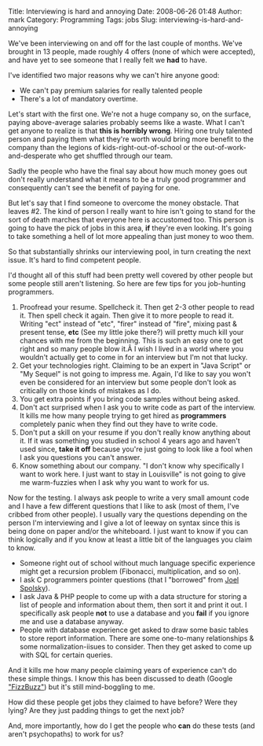 Title: Interviewing is hard and annoying
Date: 2008-06-26 01:48
Author: mark
Category: Programming
Tags: jobs
Slug: interviewing-is-hard-and-annoying

We've been interviewing on and off for the last couple of months. We've
brought in 13 people, made roughly 4 offers (none of which were
accepted), and have yet to see someone that I really felt we **had** to
have.

I've identified two major reasons why we can't hire anyone good:

-   We can't pay premium salaries for really talented people
-   There's a lot of mandatory overtime.

Let's start with the first one. We're not a huge company so, on the
surface, paying above-average salaries probably seems like a waste. What
I can't get anyone to realize is that **this is horribly wrong**. Hiring
one truly talented person and paying them what they're worth would bring
more benefit to the company than the legions of kids-right-out-of-school
or the out-of-work-and-desperate who get shuffled through our team.

Sadly the people who have the final say about how much money goes out
don't really understand what it means to be a truly good programmer and
consequently can't see the benefit of paying for one.

But let's say that I find someone to overcome the money obstacle. That
leaves \#2. The kind of person I really want to hire isn't going to
stand for the sort of death marches that everyone here is accustomed
too. This person is going to have the pick of jobs in this area, **if**
they're even looking. It's going to take something a hell of lot more
appealing than just money to woo them.

So that substantially shrinks our interviewing pool, in turn creating
the next issue. It's hard to find competent people.

I'd thought all of this stuff had been pretty well covered by other
people but some people still aren't listening. So here are few tips for
you job-hunting programmers.

1.  Proofread your resume. Spellcheck it. Then get 2-3 other people to
    read it. Then spell check it again. Then give it to more people to
    read it. Writing "ect" instead of "etc", "firer" instead of "fire",
    mixing past & present tense, **etc** (See my little joke there?)
    will pretty much kill your chances with me from the beginning. This
    is such an easy one to get right and so many people blow it.Â I wish
    I lived in a world where you wouldn't actually get to come in for an
    interview but I'm not that lucky.
2.  Get your technologies right. Claiming to be an expert in "Java
    Script" or "My Sequel" is not going to impress me. Again, I'd like
    to say you won't even be considered for an interview but some people
    don't look as critically on those kinds of mistakes as I do.
3.  You get extra points if you bring code samples without being asked.
4.  Don't act surprised when I ask you to write code as part of the
    interview. It kills me how many people trying to get hired as
    **programmers** completely panic when they find out they have to
    write code.
5.  Don't put a skill on your resume if you don't really know anything
    about it. If it was something you studied in school 4 years ago and
    haven't used since, **take it off** because you're just going to
    look like a fool when I ask you questions you can't answer.
6.  Know something about our company. "I don't know why specifically I
    want to work here. I just want to stay in Louisville" is not going
    to give me warm-fuzzies when I ask why you want to work for us.

Now for the testing. I always ask people to write a very small amount
code and I have a few different questions that I like to ask (most of
them, I've cribbed from other people). I usually vary the questions
depending on the person I'm interviewing and I give a lot of leeway on
syntax since this is being done on paper and/or the whiteboard. I just
want to know if you can think logically and if you know at least a
little bit of the languages you claim to know.

-   Someone right out of school without much language specific
    experience might get a recursion problem (Fibonacci, multiplication,
    and so on).
-   I ask C programmers pointer questions (that I "borrowed" from [Joel
    Spolsky][]).
-   I ask Java & PHP people to come up with a data structure for storing
    a list of people and information about them, then sort it and print
    it out. I specifically ask people **not** to use a database and you
    **fail** if you ignore me and use a database anyway.
-   People with database experience get asked to draw some basic tables
    to store report information. There are some one-to-many
    relationships & some normalization-iisues to consider. Then they get
    asked to come up with SQL for certain queries.

And it kills me how many people claiming years of experience can't do
these simple things. I know this has been discussed to death (Google
["FizzBuzz"][]) but it's still mind-boggling to me.

How did these people get jobs they claimed to have before? Were they
lying? Are they just padding things to get the next job?

And, more importantly, how do I get the people who **can** do these
tests (and aren't psychopaths) to work for us?

  [Joel Spolsky]: https://www.joelonsoftware.com/articles/fog0000000073.html
  ["FizzBuzz"]: https://www.google.com/search?q=fizzbuzz
